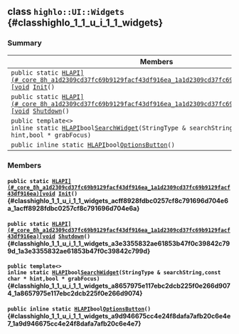## class `highlo::UI::Widgets` {#classhighlo_1_1_u_i_1_1_widgets}

### Summary

 Members                        | Descriptions                                
--------------------------------|---------------------------------------------
`public static `[`HLAPI](#_core_8h_a1d2309cd37fc69b9129facf43df916ea_1a1d2309cd37fc69b9129facf43df916ea)[void`](#imgui__impl__opengl3__loader_8h_ac668e7cffd9e2e9cfee428b9b2f34fa7_1ac668e7cffd9e2e9cfee428b9b2f34fa7)` `[`Init`](#classhighlo_1_1_u_i_1_1_widgets_acff8928fdbc0257cf8c791696d704e6a_1acff8928fdbc0257cf8c791696d704e6a)`()` | 
`public static `[`HLAPI](#_core_8h_a1d2309cd37fc69b9129facf43df916ea_1a1d2309cd37fc69b9129facf43df916ea)[void`](#imgui__impl__opengl3__loader_8h_ac668e7cffd9e2e9cfee428b9b2f34fa7_1ac668e7cffd9e2e9cfee428b9b2f34fa7)` `[`Shutdown`](#classhighlo_1_1_u_i_1_1_widgets_a3e3355832ae61853b47f0c39842c799d_1a3e3355832ae61853b47f0c39842c799d)`()` | 
`public template<>`  <br/>`inline static `[`HLAPI`](#_core_8h_a1d2309cd37fc69b9129facf43df916ea_1a1d2309cd37fc69b9129facf43df916ea)` bool `[`SearchWidget`](#classhighlo_1_1_u_i_1_1_widgets_a8657975e117ebc2dcb225f0e266d9074_1a8657975e117ebc2dcb225f0e266d9074)`(StringType & searchString,const char * hint,bool * grabFocus)` | 
`public inline static `[`HLAPI`](#_core_8h_a1d2309cd37fc69b9129facf43df916ea_1a1d2309cd37fc69b9129facf43df916ea)` bool `[`OptionsButton`](#classhighlo_1_1_u_i_1_1_widgets_a9d946675cc4e24f8dafa7afb20c6e4e7_1a9d946675cc4e24f8dafa7afb20c6e4e7)`()` | 

### Members

#### `public static `[`HLAPI](#_core_8h_a1d2309cd37fc69b9129facf43df916ea_1a1d2309cd37fc69b9129facf43df916ea)[void`](#imgui__impl__opengl3__loader_8h_ac668e7cffd9e2e9cfee428b9b2f34fa7_1ac668e7cffd9e2e9cfee428b9b2f34fa7)` `[`Init`](#classhighlo_1_1_u_i_1_1_widgets_acff8928fdbc0257cf8c791696d704e6a_1acff8928fdbc0257cf8c791696d704e6a)`()` {#classhighlo_1_1_u_i_1_1_widgets_acff8928fdbc0257cf8c791696d704e6a_1acff8928fdbc0257cf8c791696d704e6a}

#### `public static `[`HLAPI](#_core_8h_a1d2309cd37fc69b9129facf43df916ea_1a1d2309cd37fc69b9129facf43df916ea)[void`](#imgui__impl__opengl3__loader_8h_ac668e7cffd9e2e9cfee428b9b2f34fa7_1ac668e7cffd9e2e9cfee428b9b2f34fa7)` `[`Shutdown`](#classhighlo_1_1_u_i_1_1_widgets_a3e3355832ae61853b47f0c39842c799d_1a3e3355832ae61853b47f0c39842c799d)`()` {#classhighlo_1_1_u_i_1_1_widgets_a3e3355832ae61853b47f0c39842c799d_1a3e3355832ae61853b47f0c39842c799d}

#### `public template<>`  <br/>`inline static `[`HLAPI`](#_core_8h_a1d2309cd37fc69b9129facf43df916ea_1a1d2309cd37fc69b9129facf43df916ea)` bool `[`SearchWidget`](#classhighlo_1_1_u_i_1_1_widgets_a8657975e117ebc2dcb225f0e266d9074_1a8657975e117ebc2dcb225f0e266d9074)`(StringType & searchString,const char * hint,bool * grabFocus)` {#classhighlo_1_1_u_i_1_1_widgets_a8657975e117ebc2dcb225f0e266d9074_1a8657975e117ebc2dcb225f0e266d9074}

#### `public inline static `[`HLAPI`](#_core_8h_a1d2309cd37fc69b9129facf43df916ea_1a1d2309cd37fc69b9129facf43df916ea)` bool `[`OptionsButton`](#classhighlo_1_1_u_i_1_1_widgets_a9d946675cc4e24f8dafa7afb20c6e4e7_1a9d946675cc4e24f8dafa7afb20c6e4e7)`()` {#classhighlo_1_1_u_i_1_1_widgets_a9d946675cc4e24f8dafa7afb20c6e4e7_1a9d946675cc4e24f8dafa7afb20c6e4e7}

